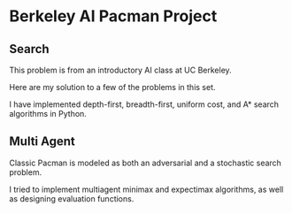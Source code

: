 # Berkeley AI Pacman Project

## Search

This problem is from an introductory AI class at UC Berkeley.

Here are my solution to a few of the problems in this set.

I have implemented depth-first, breadth-first, uniform cost, and A* search algorithms in Python.

## Multi Agent

Classic Pacman is modeled as both an adversarial and a stochastic search problem. 

I tried to implement multiagent minimax and expectimax algorithms, as well as designing evaluation functions.
